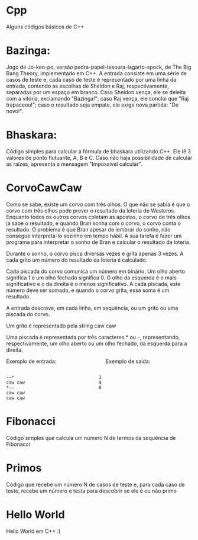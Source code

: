 # Cpp
Alguns códigos básicos de C++

# Bazinga:
Jogo de Jo-ken-po, versão pedra-papel-tesoura-lagarto-spock, de The Big Bang Theory, implementado em C++. A entrada consiste em uma série de casos de teste e, cada caso de teste é representado por uma linha da entrada, contendo as escolhas de Sheldon e Raj, respectivamente, separadas por um espaço em branco. Caso Sheldon vença, ele se deleita com a vitória, exclamando "Bazinga!"; caso Raj vença, ele conclui que "Raj trapaceou!"; caso o resultado seja empate, ele exige nova partida: "De novo!".

# Bhaskara:
Código simples para calcular a fórmula de bhaskara utilizando C++. Ele lê 3 valores de ponto flutuante, A, B e C. Caso não haja possibilidade de calcular as raízes, apresenta a mensagem "Impossivel calcular".

# CorvoCawCaw
Como se sabe, existe um corvo com três olhos. O que não se sabia é que o corvo com três olhos pode prever o resultado da loteria de Westeros. Enquanto todos os outros corvos coletam as apostas, o corvo de três olhos já sabe o resultado, e quando Bran sonha com o corvo, o corvo conta o resultado. O problema é que Bran apesar de lembrar do sonho, não consegue interpretá-lo sozinho em tempo hábil. A sua tarefa é fazer um programa para interpretar o sonho de Bran e calcular o resultado da loteria.

Durante o sonho, o corvo pisca diversas vezes e grita apenas 3 vezes. A cada grito um número do resultado da loteria é calculado.

Cada piscada do corvo comunica um número em binário. Um olho aberto significa 1 e um olho fechado significa 0. O olho da esquerda é o mais significativo e o da direita é o menos significativo. A cada piscada, este número deve ser somado, e quando o corvo grita, essa soma é um resultado.

A entrada descreve, em cada linha, em sequência, ou um grito ou uma piscada do corvo.

Um grito é representado pela string caw caw

Uma piscada é representada por três caracteres * ou -, representando, respectivamente, um olho aberto ou um olho fechado, da esquerda para a direita.

Exemplo de entrada: &#8287;&#8287;&#8287;&#8287;&#8287;&#8287;&#8287;&#8287;&#8287;&#8287;&#8287;&#8287;&#8287;&#8287;&#8287;&#8287;&#8287;&#8287;&#8287;&#8287;&#8287;&#8287;&#8287;&#8287;&#8287;&#8287;&#8287;&#8287;&#8287;&#8287;&#8287;&#8287; Exemplo de saída:
```

--*                                1
caw caw                            4
*--                                0   
caw caw 
caw caw

```

# Fibonacci
Código simples que calcula um número N de termos da sequência de Fibonacci

# Primos
Código que recebe um número N de casos de teste e, para cada caso de teste, recebe um número e testa para descobrir se ele é ou não primo

# Hello World
Hello World em C++ :)
